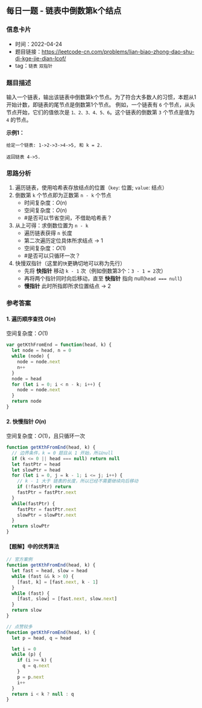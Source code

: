 ## 每日一题 - 链表中倒数第k个结点

### 信息卡片

- 时间：2022-04-24
- 题目链接：https://leetcode-cn.com/problems/lian-biao-zhong-dao-shu-di-kge-jie-dian-lcof/
- tag：`链表` `双指针`

### 题目描述

输入一个链表，输出该链表中倒数第k个节点。为了符合大多数人的习惯，本题从1开始计数，即链表的尾节点是倒数第1个节点。
例如，一个链表有 `6` 个节点，从头节点开始，它们的值依次是 `1、2、3、4、5、6`。这个链表的倒数第 `3` 个节点是值为 `4` 的节点。

**示例1：**

```
给定一个链表: 1->2->3->4->5, 和 k = 2.

返回链表 4->5.
```

### 思路分析

1. 遍历链表，使用哈希表存放结点的位置（`key`: 位置; `value`: 结点）
2. 倒数第 `k` 个节点即为正数第 `n - k` 个节点
    - 时间复杂度：$O(n)$
    - 空间复杂度：$O(n)$
    - #是否可以节省空间，不借助哈希表？
3. 从上可得：求倒数位置为 `n - k`
    - 遍历链表获得 `n` 长度
    - 第二次遍历定位具体所求结点 → 1
    - 空间复杂度：$O(1)$
    - #是否可以只循环一次？
4. 快慢双指针（这里的`快`更确切地可以称为先行）
    - 先将 __快指针__ 移动 `k - 1` 次（例如倒数第3个：`3 - 1 = 2`次）
    - 再将两个指针同时向后移动，直至 __快指针__ 指向 null(`head === null`)
    - __慢指针__ 此时所指即所求位置结点 → 2


### 参考答案

#### 1. 遍历顺序查找 $O(n)$

空间复杂度：$O(1)$

```javascript {.line-numbers}
var getKthFromEnd = function(head, k) {
  let node = head, n = 0
  while (node) {
    node = node.next
    n++
  }
  node = head
  for (let i = 0; i < n - k; i++) {
    node = node.next
  }
  return node
}
```

#### 2. 快慢指针 $O(n)$

空间复杂度：$O(1)$，且只循环一次

```javascript {.line-numbers}
function getKthFromEnd(head, k) {
  // 边界条件，k = 0 题目从 1 开始，所以null
  if (k <= 0 || head === null) return null
  let fastPtr = head
  let slowPtr = head
  for (let i = 0, j = k - 1; i <= j; i++) {
    // k - 1 大于 链表的长度，所以已经不需要继续向后移动
    if (!fastPtr) return
    fastPtr = fastPtr.next
  }
  while(fastPtr) {
    fastPtr = fastPtr.next
    slowPtr = slowPtr.next
  }
  return slowPtr
}
```

#### 【题解】中的优秀算法

```javascript
// 官方案例
function getKthFromEnd(head, k) {
  let fast = head, slow = head
  while (fast && k > 0) {
    [fast, k] = [fast.next, k - 1]
  }
  while (fast) {
    [fast, slow] = [fast.next, slow.next]
  }
  return slow
}

// 点赞较多
function getKthFromEnd(head, k) {
  let p = head, q = head

  let i = 0
  while (p) {
    if (i >= k) {
      q = q.next
    }
    p = p.next
    i++
  }
  return i < k ? null : q
}
```